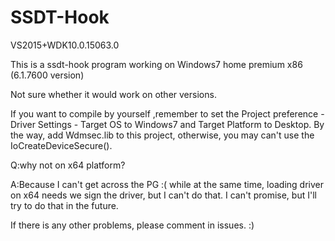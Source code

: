 # SSDT-Hook
VS2015+WDK10.0.15063.0

This is a ssdt-hook program working on Windows7 home premium x86 (6.1.7600 version)

Not sure whether it would work on other versions.

If you want to compile by yourself ,remember to set the Project preference - Driver Settings - Target OS to Windows7 and Target Platform to Desktop. By the way, add Wdmsec.lib to this project, otherwise, you may can't use the IoCreateDeviceSecure().

Q:why not on x64 platform?

A:Because I can't get across the PG :( while at the same time, loading driver on x64 needs we sign the driver, but I can't do that. I can't promise, but I'll try to do that in the future.

If there is any other problems, please comment in issues. :)
